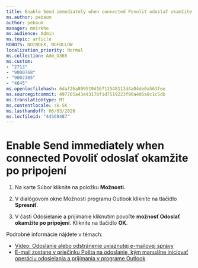 ```yaml
---
title: Enable Send immediately when connected Povoliť odoslať okamžite po pripojení
ms.author: pebaum
author: pebaum
manager: mnirkhe
ms.audience: Admin
ms.topic: article
ROBOTS: NOINDEX, NOFOLLOW
localization_priority: Normal
ms.collection: Adm_O365
ms.custom:
- "2713"
- "9000768"
- "9002385"
- "4645"
ms.openlocfilehash: 6daf26a899519d16711548113d4a04de0a563fee
ms.sourcegitcommit: 497705a43e9317bf1d7519223f90a4d6a8c1c5db
ms.translationtype: MT
ms.contentlocale: sk-SK
ms.lasthandoff: 06/03/2020
ms.locfileid: "44569487"
---
```

# <a name="enable-send-immediately-when-connected"></a>Enable Send immediately when connected Povoliť odoslať okamžite po pripojení
 
1. Na karte Súbor kliknite na položku **Možnosti**.

2. V dialógovom okne Možnosti programu Outlook kliknite na tlačidlo **Spresniť**.

3. V časti Odosielanie a prijímanie kliknutím povoľte **možnosť Odoslať okamžite po pripojení**. Kliknite na tlačidlo **OK**.

Podrobné informácie nájdete v témach:
- [Video: Odoslanie alebo odstránenie uviaznutej e-mailovej správy](https://support.office.com/article/Video-Send-or-delete-an-email-stuck-in-your-outbox-26d5d34a-4e5f-444a-a9e8-44db04a94dec) 
- [E-mail zostane v priečinku Pošta na odoslanie, kým manuálne iniciovať operáciu odosielania a prijímania v programe Outlook](https://support.microsoft.com/help/2797572/email-stays-in-the-outbox-folder-until-you-manually-initiate-a-send-re)
